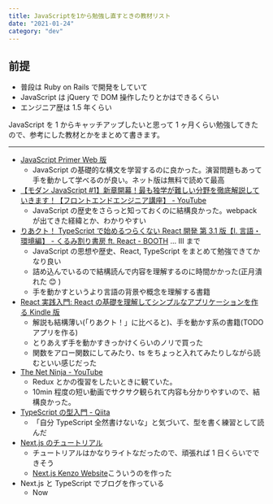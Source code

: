 ```yaml
---
title: JavaScriptを1から勉強し直すときの教材リスト
date: "2021-01-24"
category: "dev"
---
```


## 前提

- 普段は Ruby on Rails で開発をしていて
- JavaScript は jQuery で DOM 操作したりとかはできるくらい
- エンジニア歴は 1.5 年くらい

JavaScript を 1 からキャッチアップしたいと思って 1 ヶ月くらい勉強してきたので、参考にした教材とかをまとめて書きます。

---

- [JavaScript Primer Web 版](https://jsprimer.net/)
  - JavaScript の基礎的な構文を学習するのに良かった。演習問題もあって手を動かして学べるのが良い。ネット版は無料で読めて最高
- [【モダン JavaScript #1】新章開幕！最も独学が難しい分野を徹底解説していきます！【フロントエンドエンジニア講座】 - YouTube](https://www.youtube.com/watch?v=De9PH3EAz7c)
  - JavaScript の歴史をさらっと知っておくのに結構良かった。webpack が出てきた経緯とか、わかりやすい
- [りあクト！ TypeScript で始めるつらくない React 開発 第 3.1 版【Ⅰ. 言語・環境編】 - くるみ割り書房 ft. React - BOOTH](https://booth.pm/ja/items/2368045) ... Ⅲ まで
  - JavaScript の思想や歴史、React, TypeScript をまとめて勉強できてかなり良い
  - 詰め込んでいるので結構読んで内容を理解するのに時間かかった(正月潰れた 😊 )
  - 手を動かすというより言語の背景や概念を理解する書籍
- [React 実践入門: React の基礎を理解してシンプルなアプリケーションを作る Kindle 版](https://amzn.to/2XVBSD5)
  - 解説も結構薄い(「りあクト！」に比べると)、手を動かす系の書籍(TODO アプリを作る)
  - とりあえず手を動かすきっかけくらいのノリで買った
  - 関数をアロー関数にしてみたり、ts をちょっと入れてみたりしながら読むといい感じだった
- [The Net Ninja - YouTube](https://www.youtube.com/channel/UCW5YeuERMmlnqo4oq8vwUpg)
  - Redux とかの復習をしたいときに観ていた。
  - 10min 程度の短い動画でサクサク観られて内容も分かりやすいので、結構良かった。
- [TypeScript の型入門 - Qiita](https://qiita.com/uhyo/items/e2fdef2d3236b9bfe74a)
  - 「自分 TypeScript 全然書けないな」と気づいて、型を書く練習として読んだ
- [Next.js のチュートリアル](https://nextjs.org/)
  - チュートリアルはかなりライトなだったので、頑張れば 1 日くらいでできそう
  - [Next.js Kenzo Website](https://nextjs-tutorial.kenzoukenzou.vercel.app/)こういうのを作った
- Next.js と TypeScript でブログを作っている
  - Now
